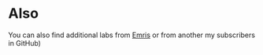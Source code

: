 # Also

You can also find additional labs from [Emris](https://github.com/ksandrill/rmlp) or from another my subscribers in GitHub)
